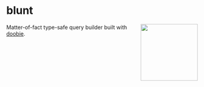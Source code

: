 # blunt

<img align="right" src="https://cdn.rawgit.com/iOffice/blunt/5cdd7380/blunt_logo.svg" height="150px" style="padding-left: 20px"/>

Matter-of-fact type-safe query builder built with [doobie](https://github.com/tpolecat/doobie).
